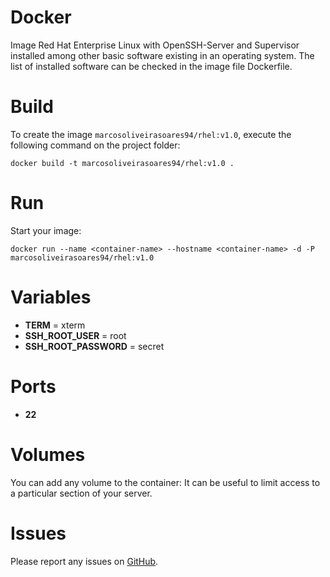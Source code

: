 # Docker
Image Red Hat Enterprise Linux with OpenSSH-Server and Supervisor installed among other basic software existing in an operating system. The list of installed software can be checked in the image file Dockerfile.

# Build
To create the image `marcosoliveirasoares94/rhel:v1.0`, execute the following command on the project folder:

    docker build -t marcosoliveirasoares94/rhel:v1.0 .

# Run
Start your image:

    docker run --name <container-name> --hostname <container-name> -d -P marcosoliveirasoares94/rhel:v1.0

# Variables
* **TERM** =  xterm
* **SSH_ROOT_USER** =  root
* **SSH_ROOT_PASSWORD** =  secret

# Ports
* **22**

# Volumes
You can add any volume to the container: It can be useful to limit access to a particular section of your server.

# Issues
Please report any issues on [GitHub](https://github.com/marcosoliveirasoares94/Dockerfiles/issues).
